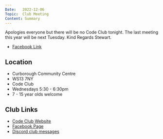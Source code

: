 ```yaml
---
Date:   2022-12-06
Topic:  Club Meeting
Content: Summary
---
```

Apologies everyone but there will be no Code Club tonight. The last meeting this year will be next Tuesday. Kind Regards Stewart.



* [Facebook Link](https://www.facebook.com/720665616418529/posts/653992699752488)

## Location

* Curborough Community Centre
* WS13 7NY
* Code Club
* Wednesdays 5:30 - 6:30pm
* 7 - 15 year olds welcome

## Club Links

* [Code Club Website](https://lichfield-code-club.github.io/)
* [Facebook Page](https://www.facebook.com/LichfieldCoders)
* [Discord club messages](https://discord.gg/szz6xGK)
